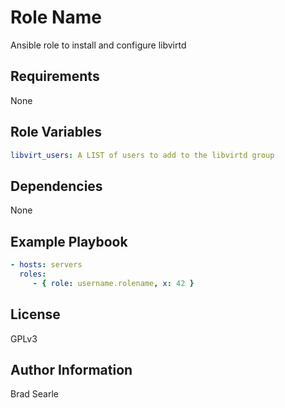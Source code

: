 Role Name
=========

Ansible role to install and configure libvirtd

Requirements
------------

None

Role Variables
--------------
```yaml
libvirt_users: A LIST of users to add to the libvirtd group
```

Dependencies
------------

None

Example Playbook
----------------

```yaml
- hosts: servers
  roles:
     - { role: username.rolename, x: 42 }
```

License
-------

GPLv3

Author Information
------------------

Brad Searle

